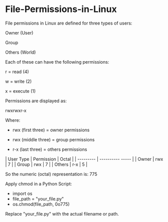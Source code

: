 # File-Permissions-in-Linux
File permissions in Linux are defined for three types of users:

Owner (User)

Group

Others (World)

Each of these can have the following permissions:

r = read (4)

w = write (2)

x = execute (1)

Permissions are displayed as:

rwxrwxr-x

Where:

- rwx (first three) = owner permissions

- rwx (middle three) = group permissions

- r-x (last three) = others permissions

| User Type | Permission | Octal |
| --------- | ----------  -----  |
| Owner     | rwx        | 7     |
| Group     | rwx        | 7     |
| Others    | r-x        | 5     |

So the numeric (octal) representation is: 775


Apply chmod in a Python Script:

- import os
- file_path = "your_file.py"
- os.chmod(file_path, 0o775)

Replace "your_file.py" with the actual filename or path.


